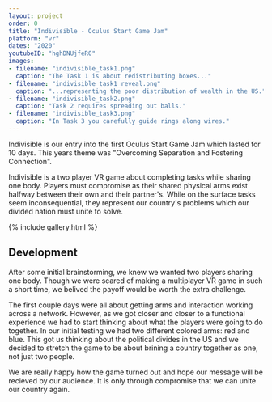 ```yaml
---
layout: project
order: 0
title: "Indivisible - Oculus Start Game Jam"
platform: "vr"
dates: "2020"
youtubeID: "hghDNUjfeR0"
images:
- filename: "indivisible_task1.png"
  caption: "The Task 1 is about redistributing boxes..."
- filename: "indivisible_task1_reveal.png"
  caption: "...representing the poor distribution of wealth in the US."
- filename: "indivisible_task2.png"
  caption: "Task 2 requires spreading out balls."
- filename: "indivisible_task3.png"
  caption: "In Task 3 you carefully guide rings along wires."
---
```


Indivisible is our entry into the first Oculus Start Game Jam which lasted for 10 days. This years theme was "Overcoming Separation and Fostering Connection".

Indivisible is a two player VR game about completing tasks while sharing one body. Players must compromise as their shared physical arms exist halfway between their own and their partner's. While on the surface tasks seem inconsequential, they represent our country's problems which our divided nation must unite to solve.

{% include gallery.html %}

## Development
After some initial brainstorming, we knew we wanted two players sharing one body. Though we were scared of making a multiplayer VR game in such a short time, we belived the payoff would be worth the extra challenge.

The first couple days were all about getting arms and interaction working across a network. However, as we got closer and closer to a functional experience we had to start thinking about what the players were going to do together. In our initial testing we had two different colored arms: red and blue. This got us thinking about the political divides in the US and we decided to stretch the game to be about brining a country together as one, not just two people.

We are really happy how the game turned out and hope our message will be recieved by our audience. It is only through compromise that we can unite our country again.

